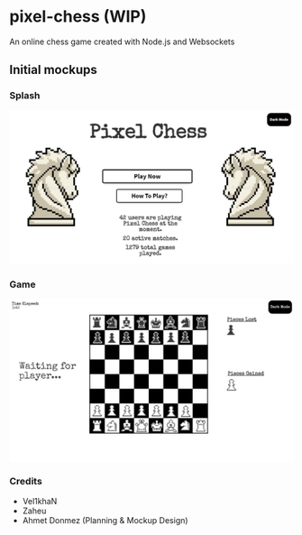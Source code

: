 # pixel-chess (WIP)
An online chess game created with Node.js and Websockets

## Initial mockups
### Splash
![SplashScreen](chesssplash.jpeg)
### Game
![GameScreen](chessgame.jpeg)

### Credits
* Vel1khaN
* Zaheu
* Ahmet Donmez (Planning & Mockup Design)
